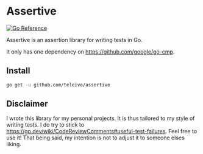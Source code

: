 # Assertive

[![Go Reference](https://pkg.go.dev/badge/github.com/teleivo/assertive.svg)](https://pkg.go.dev/github.com/teleivo/assertive)

Assertive is an assertion library for writing tests in Go.

It only has one dependency on https://github.com/google/go-cmp.

## Install

```sh
go get -u github.com/teleivo/assertive
```

## Disclaimer

I wrote this library for my personal projects. It is thus tailored to my style of writing tests. I
do try to stick to https://go.dev/wiki/CodeReviewComments#useful-test-failures. Feel free to use
it! That being said, my intention is not to adjust it to someone elses liking.

